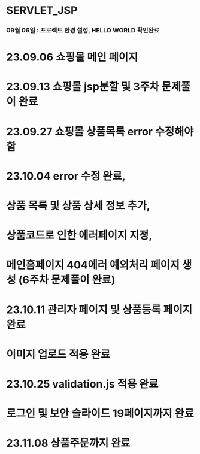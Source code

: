 # SERVLET_JSP
### 09월 06일 : 프로젝트 환경 설정, HELLO WORLD 확인완료
# 23.09.06 쇼핑몰 메인 페이지
# 23.09.13 쇼핑몰 jsp분할 및 3주차 문제풀이 완료
# 23.09.27 쇼핑몰 상품목록 error 수정해야함
# 23.10.04 error 수정 완료,
# 상품 목록 및 상품 상세 정보 추가,
# 상품코드로 인한 에러페이지 지정,
# 메인홈페이지 404에러 예외처리 페이지 생성 (6주차 문제풀이 완료)
# 23.10.11 관리자 페이지 및 상품등록 페이지 완료
# 이미지 업로드 적용 완료
# 23.10.25 validation.js 적용 완료
# 로그인 및 보안 슬라이드 19페이지까지 완료
# 23.11.08 상품주문까지 완료